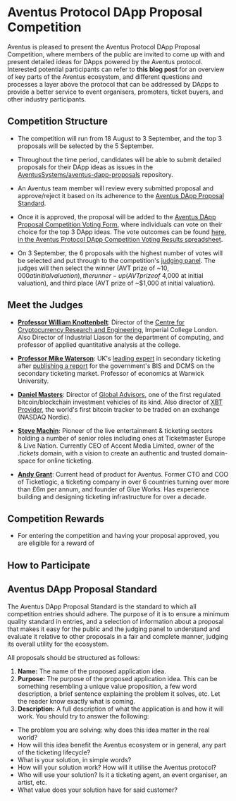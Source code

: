 # Aventus Protocol DApp Proposal Competition
Aventus is pleased to present the Aventus Protocol DApp Proposal Competition, where members of the public are invited to come up with and present detailed ideas for DApps powered by the Aventus protocol. Interested potential participants can refer to **this blog post** for an overview of key parts of the Aventus ecosystem, and different questions and processes a layer above the protocol that can be addressed by DApps to provide a better service to event organisers, promoters, ticket buyers, and other industry participants.

## Competition Structure
* The competition will run from 18 August to 3 September, and the top 3 proposals will be selected by the 5 September.

* Throughout the time period, candidates will be able to submit detailed proposals for their DApp ideas as issues in the [AventusSystems/aventus-dapp-proposals](https://github.com/AventusSystems/aventus-dapp-proposals) repository.

* An Aventus team member will review every submitted proposal and approve/reject it based on its adherence to the [Aventus DApp Proposal Standard](#aventus-dapp-proposal-standard).

* Once it is approved, the proposal will be added to the [Aventus DApp Proposal Competition Voting Form](), where individuals can vote on their choice for the top 3 DApp ideas. The vote outcomes can be found [here, in the Aventus Protocol DApp Competition Voting Results spreadsheet]().

* On 3 September, the 6 proposals with the highest number of votes will be selected and put through to the competition's [judging panel](#meet-the-judges). The judges will then select the winner (AVT prize of ~$10,000 at initial valuation), the runner-up (AVT prize of ~$4,000 at initial valuation), and third place (AVT prize of ~$1,000 at initial valuation).

  
## Meet the Judges

* **[Professor William Knottenbelt](https://www.doc.ic.ac.uk/~wjk/)**: Director of the [Centre for Cryptocurrency Research and Engineering](http://www.ibtimes.co.uk/blockchain-imperial-college-london-launch-digital-asset-research-lab-1601789), Imperial College London. Also Director of Industrial Liason for the department of computing, and professor of applied quantitative analysis at the college. 

* **[Professor Mike Waterson](http://www2.warwick.ac.uk/fac/soc/economics/staff/mjwaterson/)**: UK's [leading expert](https://www.iq-mag.net/2016/09/waterson-braver-pricing-touts/#.WZXcsZOGPhM) in secondary ticketing after [publishing a report](http://www2.warwick.ac.uk/fac/soc/economics/staff/mjwaterson/ind-16-7-independent-review-online-secondary-ticketing-facilities.pdf) for the government's BIS and DCMS on the secondary ticketing market. Professor of economics at Warwick University.

* **[Daniel Masters](https://www.ft.com/content/98189e2a-2af2-11e5-acfb-cbd2e1c81cca)**: Director of [Global Advisors](https://www.coindesk.com/bitcoin-hedge-fund-launches-ethereum-subscribed-ico-investment-vehicle/), one of the first regulated bitcoin/blockchain investment vehicles of its kind. Also director of [XBT Provider](https://xbtprovider.com/), the world's first bitcoin tracker to be traded on an exchange (NASDAQ Nordic).

* **[Steve Machin](https://www.linkedin.com/in/stevemachin/?ppe=1)**: Pioneer of the live entertainment & ticketing sectors holding a number of senior roles including ones at Ticketmaster Europe & Live Nation. Currently CEO of Accent Media Limited, owner of the *.tickets* domain, with a vision to create an authentic and trusted domain-space for online ticketing.

* **[Andy Grant](https://www.linkedin.com/in/andy-g-6894005/)**: Current head of product for Aventus. Former CTO and COO of Ticketlogic, a ticketing company in over 6 countries turning over more than £6m per annum, and founder of Glue Works. Has experience building and designing ticketing infrastructure for over a decade.

## Competition Rewards

* For entering the competition and having your proposal approved, you are eligible for a reward of 

## How to Participate

## Aventus DApp Proposal Standard
The Aventus DApp Proposal Standard is the standard to which all competition entries should adhere. The purpose of it is to ensure a minimum quality standard in entries, and a selection of information about a proposal that makes it easy for the public and the judging panel to understand and evaluate it relative to other proposals in a fair and complete manner, judging its overall utility for the ecosystem.

All proposals should be structured as follows:

1. **Name:** The name of the proposed application idea.
2. **Purpose:** The purpose of the proposed application idea. This can be something resembling a unique value proposition, a few word description, a brief sentence explaining the problem it solves, etc. Let the reader know exactly what is coming.
3. **Description:** A full description of what the application is and how it will work. You should try to answer the following:
  * The problem you are solving: why does this idea matter in the real world?
  * How will this idea benefit the Aventus ecosystem or in general, any part of the ticketing lifecycle?
  * What is your solution, in simple words?
  * How will your solution work? How will it utilise the Aventus protocol?
  * Who will use your solution? Is it a ticketing agent, an event organiser, an artist, etc.
  * What value does your solution have for said customer?
